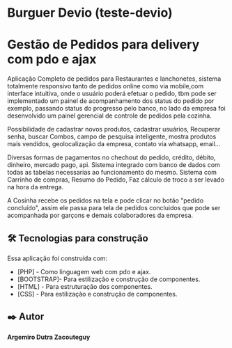 # Burguer Devio (teste-devio)
# Gestão de Pedidos para delivery com pdo e ajax


Aplicação Completo de pedidos para Restaurantes e lanchonetes, sistema totalmente responsivo tanto de pedidos online como via mobile,com interface intuitiva, onde o usuário poderá efetuar o pedido, tbm pode ser implementado um painel de acompanhamento dos status do pedido por exemplo, passando status do progresso pelo banco, no lado da empresa foi desenvolvido um painel gerencial de controle de pedidos pela cozinha.

Possibilidade de cadastrar novos produtos, cadastrar usuários, Recuperar senha, buscar Combos, campo de pesquisa inteligente, mostra produtos mais vendidos, geolocalização da empresa, contato via whatsapp, email...

Diversas formas de pagamentos no chechout do pedido, crédito, débito, dinheiro, mercado pago, api. Sistema integrado com banco de dados com todas as tabelas necessarias ao funcionamento do mesmo. Sistema com Carrinho de compras, Resumo do Pedido, Faz cálculo de troco a ser levado na hora da entrega.

A Cosinha recebe os pedidos na tela e pode clicar no botão "pedido concluído", assim ele passa para tela de pedidos concluidos que pode ser acompanhada por garçons e demais colaboradores da empresa.

## 🛠️ Tecnologias para construção

Essa aplicação foi construida com:

* [PHP] - Como linguagem web com pdo e ajax.
* [BOOTSTRAP]- Para estilização e construção de componentes.
* [HTML] - Para estruturação dos componentes.
* [CSS] - Para estilização e construção de componentes.

## ✒️ Autor

**Argemiro Dutra Zacouteguy**
